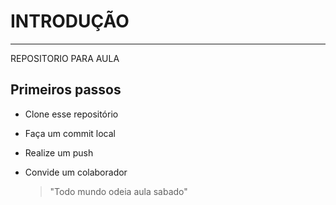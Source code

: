 # INTRODUÇÃO
---
REPOSITORIO PARA AULA
## Primeiros passos
- Clone esse repositório
- Faça um commit local
- Realize um push
- Convide um colaborador

  > "Todo mundo odeia aula sabado"
